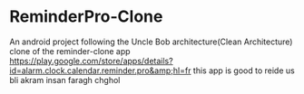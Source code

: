 # ReminderPro-Clone
An android project following  the Uncle Bob architecture(Clean Architecture)   clone of the reminder-clone app https://play.google.com/store/apps/details?id=alarm.clock.calendar.reminder.pro&amp;hl=fr
this app is good to reide us bli akram insan faragh chghol
